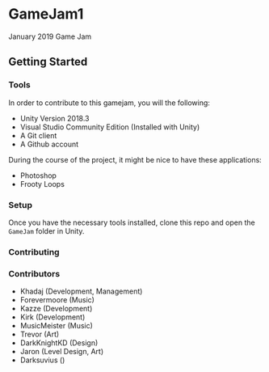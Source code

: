 # GameJam1
January 2019 Game Jam

## Getting Started

### Tools

In order to contribute to this gamejam, you will the following:

* Unity Version 2018.3
* Visual Studio Community Edition (Installed with Unity)
* A Git client
* A Github account

During the course of the project, it might be nice to have these applications:

* Photoshop
* Frooty Loops

### Setup

Once you have the necessary tools installed, clone this repo and open the `GameJam` folder in Unity.

### Contributing

### Contributors

* Khadaj (Development, Management)
* Forevermoore (Music)
* Kazze (Development)
* Kirk (Development)
* MusicMeister (Music)
* Trevor (Art)
* DarkKnightKD (Design)
* Jaron (Level Design, Art)
* Darksuvius ()

